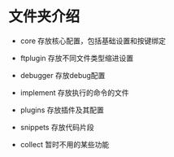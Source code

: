 # 文件夹介绍

- core 存放核心配置，包括基础设置和按键绑定

- ftplugin 存放不同文件类型缩进设置

- debugger 存放debug配置

- implement 存放执行的命令的文件

- plugins 存放插件及其配置

- snippets 存放代码片段

- collect 暂时不用的某些功能
